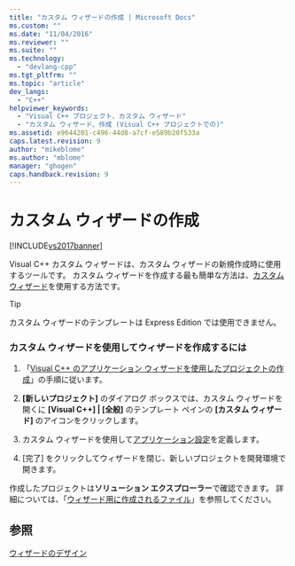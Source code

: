 ```yaml
---
title: "カスタム ウィザードの作成 | Microsoft Docs"
ms.custom: ""
ms.date: "11/04/2016"
ms.reviewer: ""
ms.suite: ""
ms.technology: 
  - "devlang-cpp"
ms.tgt_pltfrm: ""
ms.topic: "article"
dev_langs: 
  - "C++"
helpviewer_keywords: 
  - "Visual C++ プロジェクト、カスタム ウィザード"
  - "カスタム ウィザード、作成 (Visual C++ プロジェクトでの)"
ms.assetid: e9644201-c496-44d8-a7cf-e589b20f533a
caps.latest.revision: 9
author: "mikeblome"
ms.author: "mblome"
manager: "ghogen"
caps.handback.revision: 9
---
```

# カスタム ウィザードの作成
[!INCLUDE[vs2017banner](../assembler/inline/includes/vs2017banner.md)]

Visual C\+\+ カスタム ウィザードは、カスタム ウィザードの新規作成時に使用するツールです。  カスタム ウィザードを作成する最も簡単な方法は、[カスタム ウィザード](../ide/custom-wizard.md)を使用する方法です。  
  
> [!TIP]
>  カスタム ウィザードのテンプレートは Express Edition では使用できません。  
  
### カスタム ウィザードを使用してウィザードを作成するには  
  
1.  「[Visual C\+\+ のアプリケーション ウィザードを使用したプロジェクトの作成](../ide/creating-desktop-projects-by-using-application-wizards.md)」の手順に従います。  
  
2.  **\[新しいプロジェクト\]** のダイアログ ボックスでは、カスタム ウィザードを開くに **\[Visual C\+\+\] &#124; \[全般\]** のテンプレート ペインの **\[カスタム ウィザード\]** のアイコンをクリックします。  
  
3.  カスタム ウィザードを使用して[アプリケーション設定](../Topic/Application%20Settings,%20Custom%20Wizard.md)を定義します。  
  
4.  \[完了\] をクリックしてウィザードを閉じ、新しいプロジェクトを開発環境で開きます。  
  
 作成したプロジェクトは**ソリューション エクスプローラー**で確認できます。  詳細については、「[ウィザード用に作成されるファイル](../ide/files-created-for-your-wizard.md)」を参照してください。  
  
## 参照  
 [ウィザードのデザイン](../ide/designing-a-wizard.md)